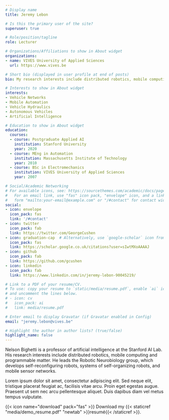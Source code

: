 ```yaml
---
# Display name
title: Jeremy Lebon

# Is this the primary user of the site?
superuser: true

# Role/position/tagline
role: Lecturer

# Organizations/Affiliations to show in About widget
organizations:
- name: VIVES University of Applied Sciences
  url: https://www.vives.be

# Short bio (displayed in user profile at end of posts)
bio: My research interests include distributed robotics, mobile computing and programmable matter.

# Interests to show in About widget
interests:
- Vehicle Networks
- Mobile Automation
- Vehicle Hydraulics
- Autonomous Vehicles
- Artificial Intelligence

# Education to show in About widget
education:
  courses:
  - course: Postgraduate Applied AI
    institution: Stanford University
    year: 2020
  - course: MEng in Automation
    institution: Massachusetts Institute of Technology
    year: 2010
  - course: BSc in Electromechanics
    institution: VIVES University of Applied Sciences
    year: 2007

# Social/Academic Networking
# For available icons, see: https://sourcethemes.com/academic/docs/page-builder/#icons
#   For an email link, use "fas" icon pack, "envelope" icon, and a link in the
#   form "mailto:your-email@example.com" or "/#contact" for contact widget.
social:
- icon: envelope
  icon_pack: fas
  link: '/#contact'
- icon: twitter
  icon_pack: fab
  link: https://twitter.com/GeorgeCushen
- icon: graduation-cap  # Alternatively, use `google-scholar` icon from `ai` icon pack
  icon_pack: fas
  link: https://scholar.google.co.uk/citations?user=sIwtMXoAAAAJ
- icon: github
  icon_pack: fab
  link: https://github.com/gcushen
- icon: linkedin
  icon_pack: fab
  link: https://www.linkedin.com/in/jeremy-lebon-90045219/

# Link to a PDF of your resume/CV.
# To use: copy your resume to `static/media/resume.pdf`, enable `ai` icons in `params.toml`, 
# and uncomment the lines below.
# - icon: cv
#   icon_pack: ai
#   link: media/resume.pdf

# Enter email to display Gravatar (if Gravatar enabled in Config)
email: "jeremy.lebon@vives.be"

# Highlight the author in author lists? (true/false)
highlight_name: false
---
```


Nelson Bighetti is a professor of artificial intelligence at the Stanford AI Lab. His research interests include distributed robotics, mobile computing and programmable matter. He leads the Robotic Neurobiology group, which develops self-reconfiguring robots, systems of self-organizing robots, and mobile sensor networks.

Lorem ipsum dolor sit amet, consectetur adipiscing elit. Sed neque elit, tristique placerat feugiat ac, facilisis vitae arcu. Proin eget egestas augue. Praesent ut sem nec arcu pellentesque aliquet. Duis dapibus diam vel metus tempus vulputate.

{{< icon name="download" pack="fas" >}} Download my {{< staticref "media/demo_resume.pdf" "newtab" >}}resumé{{< /staticref >}}.
